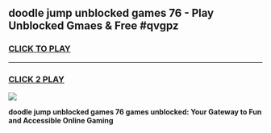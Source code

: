 
## doodle jump unblocked games 76 - Play Unblocked Gmaes & Free #qvgpz
<h3>
<a href="https://premium.freeplayer.one?title=doodle_jump_unblocked_games_76&ref=01M">CLICK TO PLAY</a></h3>
<hr>

<h3>
<a href="https://premium.freeplayer.one?title=doodle_jump_unblocked_games_76&ref=01M">CLICK 2 PLAY</a>
  
</h3>

<a href="https://premium.freeplayer.one?title=doodle_jump_unblocked_games_76&ref=01M"><img src="https://clearcache.store/games.png"></a>


**doodle jump unblocked games 76 games unblocked: Your Gateway to Fun and Accessible Online Gaming**
